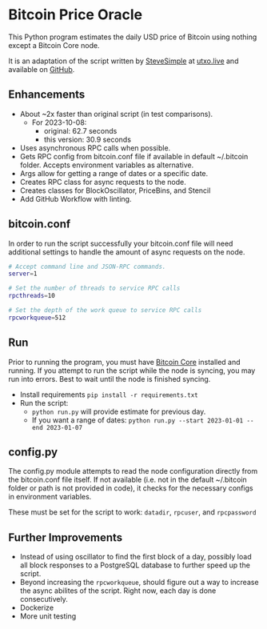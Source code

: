 # Bitcoin Price Oracle

This Python program estimates the daily USD price of Bitcoin using nothing except a Bitcoin Core node.

It is an adaptation of the script written by [SteveSimple](https://twitter.com/SteveSimple) at [utxo.live](https://utxo.live/oracle/) and available on [GitHub](https://github.com/Unbesteveable/UTXOracle).

## Enhancements
* About ~2x faster than original script (in test comparisons). 
  * For 2023-10-08:
    * original: 62.7 seconds
    * this version: 30.9 seconds
* Uses asynchronous RPC calls when possible.
* Gets RPC config from bitcoin.conf file if available in default ~/.bitcoin folder. Accepts environment variables as alternative. 
* Args allow for getting a range of dates or a specific date.
* Creates RPC class for async requests to the node.
* Creates classes for BlockOscillator, PriceBins, and Stencil
* Add GitHub Workflow with linting.

## bitcoin.conf
In order to run the script successfully your bitcoin.conf file will need additional settings to handle the amount of async requests on the node.

```bash
# Accept command line and JSON-RPC commands.
server=1

# Set the number of threads to service RPC calls
rpcthreads=10

# Set the depth of the work queue to service RPC calls
rpcworkqueue=512
```

## Run
Prior to running the program, you must have [Bitcoin Core](https://github.com/bitcoin/bitcoin) installed and running. If you attempt to run the script while the node is syncing, you may run into errors. Best to wait until the node is finished syncing.

- Install requirements `pip install -r requirements.txt`
- Run the script:
  - `python run.py` will provide estimate for previous day.
  - If you want a range of dates: `python run.py --start 2023-01-01 --end 2023-01-07`

## config.py
The config.py module attempts to read the node configuration directly from the bitcoin.conf file itself. If not available (i.e. not in the default ~/.bitcoin folder or path is not provided in code), it checks for the necessary configs in environment variables.

These must be set for the script to work: `datadir`, `rpcuser`, and `rpcpassword`

## Further Improvements
* Instead of using oscillator to find the first block of a day, possibly load all block responses to a PostgreSQL database to further speed up the script.
* Beyond increasing the `rpcworkqueue`, should figure out a way to increase the async abilites of the script. Right now, each day is done consecutively. 
* Dockerize
* More unit testing